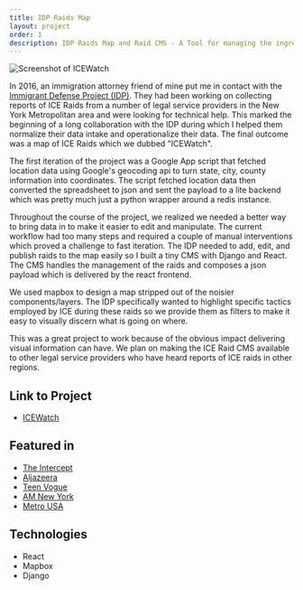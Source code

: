 ```yaml
---
title: IDP Raids Map
layout: project
order: 1
description: IDP Raids Map and Raid CMS - A Tool for managing the ingress of report of ICE Raids and a map for vizualizing said raids.
---
```


![Screenshot of ICEWatch](/img/projects/idp/screen_001.png 'ICEWatch')

In 2016, an immigration attorney friend of mine put me in contact with the
<a class="link near-white dim bb" href="https://www.immigrantdefenseproject.org/">Immigrant Defense Project (IDP)</a>.
They had been working on collecting reports of ICE Raids from a number of legal service providers in the New York Metropolitan area and were looking for technical help.
This marked the beginning of a long collaboration with the IDP during which I helped them normalize their data intake and operationalize their data. The final outcome was a map of ICE Raids which we dubbed "ICEWatch".

The first iteration of the project was a Google App script that fetched location data using Google's geocoding api to turn state, city, county information into coordinates.
The script fetched location data then converted the spreadsheet to json and sent the payload to a lite backend which was pretty much just a python wrapper around a redis instance.

Throughout the course of the project, we realized we needed a better way to bring data in to make it easier to edit and manipulate. The current workflow had too many steps and required a couple of manual interventions which proved a challenge to fast iteration. The IDP needed to add, edit, and publish raids to the map easily so I built a tiny CMS with Django and React.
The CMS handles the management of the raids and composes a json payload which is delivered by the react frontend.

We used mapbox to design a map stripped out of the noisier components/layers.
The IDP specifically wanted to highlight specific tactics employed by ICE during these raids so we provide them as filters to make it easy to visually discern what is going on where.

This was a great project to work because of the obvious impact delivering visual information can have. We plan on making the ICE Raid CMS available to other legal service providers who have heard reports of ICE raids in other regions.

## Link to Project

- <a class="link near-white bb" href="https://raidsmap.immdefense.org">ICEWatch</a>

## Featured in

- <a class="link near-white bb" href="https://theintercept.com/2018/07/23/ice-raids-in-new-york/">The Intercept</a>
- <a class="link near-white bb" href="https://www.aljazeera.com/programmes/listeningpost/2018/12/ice-watch-turning-lens-immigration-agencies-181215122046031.html">Aljazeera</a>
- <a class="link near-white bb" href="https://www.teenvogue.com/story/what-happens-during-an-ice-raid">Teen Vogue</a>
- <a class="link near-white bb" href="https://www.amny.com/news/immigration-raids-nyc-1.20066686">AM New York</a>
- <a class="link near-white bb" href="https://www.metro.us/news/local-news/new-york/icewatch-ice-raids-map">Metro USA</a>

## Technologies

- React
- Mapbox
- Django
